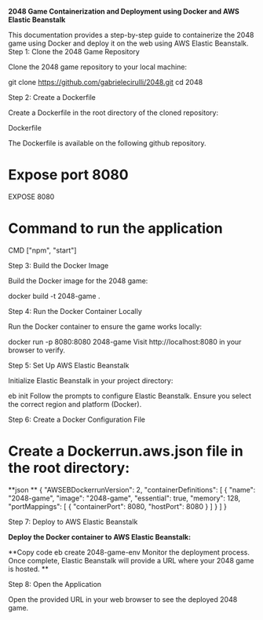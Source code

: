 **2048 Game Containerization and Deployment using Docker and AWS Elastic Beanstalk**

This documentation provides a step-by-step guide to containerize the 2048 game using Docker and deploy it on the web using AWS Elastic Beanstalk.
Step 1: Clone the 2048 Game Repository

Clone the 2048 game repository to your local machine:

git clone https://github.com/gabrielecirulli/2048.git
cd 2048

Step 2: Create a Dockerfile

Create a Dockerfile in the root directory of the cloned repository:

Dockerfile

The Dockerfile is available on the following github repository.

# Expose port 8080
EXPOSE 8080

# Command to run the application
CMD ["npm", "start"]

Step 3: Build the Docker Image

Build the Docker image for the 2048 game:

docker build -t 2048-game .

Step 4: Run the Docker Container Locally

Run the Docker container to ensure the game works locally:

docker run -p 8080:8080 2048-game
Visit http://localhost:8080 in your browser to verify.

Step 5: Set Up AWS Elastic Beanstalk

Initialize Elastic Beanstalk in your project directory:

eb init
Follow the prompts to configure Elastic Beanstalk. Ensure you select the correct region and platform (Docker).


Step 6: Create a Docker Configuration File

# Create a Dockerrun.aws.json file in the root directory:

**json
**
{
  "AWSEBDockerrunVersion": 2,
  "containerDefinitions": [
    {
      "name": "2048-game",
      "image": "2048-game",
      "essential": true,
      "memory": 128,
      "portMappings": [
        {
          "containerPort": 8080,
          "hostPort": 8080
        }
      ]
    }
  ]
}

Step 7: Deploy to AWS Elastic Beanstalk

**Deploy the Docker container to AWS Elastic Beanstalk:**


**Copy code
eb create 2048-game-env
Monitor the deployment process. Once complete, Elastic Beanstalk will provide a URL where your 2048 game is hosted.
**

Step 8: Open the Application

Open the provided URL in your web browser to see the deployed 2048 game.
